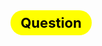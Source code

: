 ﻿<div style="display:flex;align-items:center;justify-content:center;background-color:#FFFF00;border-radius: 20px;width:130px;height:40px;overflow:hidden;">
    <span style="font-size:22px;font-weight:bold;margin:0 10px 0 10px;color:black;">Question</span>
</div>
